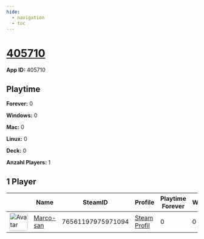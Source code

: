```yaml
---
hide:
  - navigation
  - toc
---
```

# <a href="https://steamdb.info/app/405710">405710</a>

**App ID:** 405710

## Playtime

**Forever:** 0

**Windows:** 0

**Mac:** 0

**Linux:** 0

**Deck:** 0

**Anzahl Players:** 1
## 1 Player

<table id="charts-table" class="display" style="width:100%">
            <thead>
                <tr>
                    <th></th>
                    <th>Name</th>
                    <th>SteamID</th>
                    <th>Profile</th>
                    <th>Playtime Forever</th>
                    <th>Windows</th>
                    <th>Mac</th>
                    <th>Linux</th>
                    <th>Deck</th>
                    <th>Last Played</th>
                    <th>Playtime 2 Weeks</th>
                </tr>
            </thead>
            <tbody>
        <tr>
<td><a href="https://steamcommunity.com/profiles/76561197975971094/" target="_blank"><img src="https://avatars.steamstatic.com/1549337b38219866faf5f61197e2302e5618ec0e_full.jpg" alt="Avatar" style="width:48px;height:48px;border-radius:4px;"></a></td><td><a href="/player/76561197975971094">Marco-san</a></td><td>76561197975971094</td><td><a href="https://steamcommunity.com/profiles/76561197975971094/" target="_blank">Steam Profil</a></td><td>0</td><td>0</td><td>0</td><td>0</td><td>0</td><td>0</td><td></td></tr>
</tbody>
</table>
